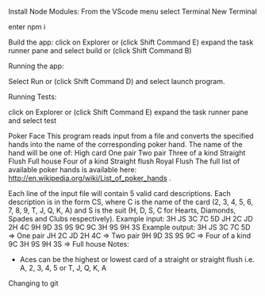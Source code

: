 Install Node Modules:
From the VScode menu select Terminal New Terminal

enter npm i

Build the app:
click on Explorer or (click Shift Command E) expand the task runner pane and select build or (click Shift Command B)

Running the app:

Select Run or (click Shift Command D) and select launch program.

Running Tests:

click on Explorer or (click Shift Command E) expand the task runner pane and select test

Poker Face
This program reads input from a file and converts the specified hands
into the name of the corresponding poker hand. The name of the hand will be one of:
High card
One pair
Two pair
Three of a kind
Straight
Flush
Full house
Four of a kind
Straight flush
Royal Flush
The full list of available poker hands is available here:
http://en.wikipedia.org/wiki/List_of_poker_hands .


Each line of the input file will contain 5 valid card descriptions. Each description is in
the form CS, where C is the name of the card (2, 3, 4, 5, 6, 7, 8, 9, T, J, Q, K, A) and
S is the suit (H, D, S, C for Hearts, Diamonds, Spades and Clubs respectively).
Example input:
3H JS 3C 7C 5D
JH 2C JD 2H 4C
9H 9D 3S 9S 9C
9C 3H 9S 9H 3S
Example output:
3H JS 3C 7C 5D => One pair
JH 2C JD 2H 4C => Two pair
9H 9D 3S 9S 9C => Four of a kind
9C 3H 9S 9H 3S => Full house
Notes:
- Aces can be the highest or lowest card of a straight or straight flush i.e. A, 2, 3, 4, 5
or T, J, Q, K, A

Changing to git